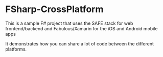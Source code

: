 # FSharp-CrossPlatform
This is a sample F# project that uses the SAFE stack for web frontend/backend and Fabulous/Xamarin for the iOS and Android mobile apps

It demonstrates how you can share a lot of code between the different platforms.
